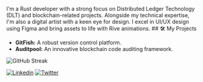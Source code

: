 I'm a Rust developer with a strong focus on Distributed Ledger Technology (DLT) and blockchain-related projects. Alongside my technical expertise, I'm also a digital artist with a keen eye for design. I excel in UI/UX design using Figma and bring assets to life with Rive animations. ## 🛠️ My Projects
- **GitFish:** A robust version control platform.
- **Auditpool:** An innovative blockchain code auditing framework.

![GitHub Streak](https://github-readme-streak-stats.herokuapp.com/?user=kawaiix621&theme=radical)

[![Linkedin](https://img.shields.io/badge/LinkedIn-0077B5?style=for-the-badge&logo=linkedin&logoColor=white)](https://www.linkedin.com/in/awolaju/)
[![Twitter](https://img.shields.io/twitter/follow/Kawaiii?style=for-the-badge&logo=twitter&logoColor=white)](https://twitter.com/kawaiix621)
